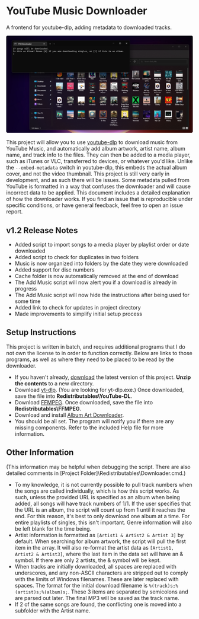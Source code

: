 # YouTube Music Downloader
A frontend for youtube-dlp, adding metadata to downloaded tracks.

<img src="https://raw.githubusercontent.com/Tech-How/YouTube-Music-Downloader/main/images/repo/readme/1.png"/>

This project will allow you to use [youtube-dlp](https://github.com/yt-dlp/yt-dlp) to download music from YouTube Music, and automatically add album artwork, artist name, album name, and track info to the files. They can then be added to a media player, such as iTunes or VLC, transferred to devices, or whatever you'd like. Unlike the `--embed-metadata` switch in youtube-dlp, this embeds the actual album cover, and not the video thumbnail. This project is still very early in development, and as such there will be issues. Some metadata pulled from YouTube is formatted in a way that confuses the downloader and will cause incorrect data to be applied. This document includes a detailed explanation of how the downloader works. If you find an issue that is reproducible under specific conditions, or have general feedback, feel free to open an issue report.

## v1.2 Release Notes
- Added script to import songs to a media player by playlist order or date downloaded
- Added script to check for duplicates in two folders
- Music is now organized into folders by the date they were downloaded
- Added support for disc numbers
- Cache folder is now automatically removed at the end of download
- The Add Music script will now alert you if a download is already in progress
- The Add Music script will now hide the instructions after being used for some time
- Added link to check for updates in project directory
- Made improvements to simplify initial setup process

## Setup Instructions
This project is written in batch, and requires additional programs that I do not own the license to in order to function correctly. Below are links to those programs, as well as where they need to be placed to be read by the downloader.
- If you haven't already, [download](https://github.com/Tech-How/YouTube-Music-Downloader/releases) the latest version of this project. **Unzip the contents** to a new directory.
- Download [yt-dlp](https://github.com/yt-dlp/yt-dlp/releases). (You are looking for yt-dlp.exe.) Once downloaded, save the file into **Redistributables\YouTube-DL**.
- Download [FFMPEG](https://github.com/GyanD/codexffmpeg/releases/download/2021-02-07-git-a52b9464e4/ffmpeg-2021-02-07-git-a52b9464e4-full_build.zip). Once downloaded, save the file into **Redistributables\FFMPEG**.
- Download and install [Album Art Downloader](https://sourceforge.net/projects/album-art/).
- You should be all set. The program will notify you if there are any missing components. Refer to the included Help file for more information.

## Other Information
(This information may be helpful when debugging the script. There are also detailed comments in [Project Folder]\Redistributables\Downloader.cmd.)
- To my knowledge, it is not currently possible to pull track numbers when the songs are called individually, which is how this script works. As such, unless the provided URL is specified as an album when being added, all songs will have track numbers of 1/1. If the user specifies that the URL is an album, the script will count up from 1 until it reaches the end. For this reason, it's best to only download one album at a time. For entire playlists of singles, this isn't important. Genre information will also be left blank for the time being.
- Artist information is formatted as `[Artist1 & Artist2 & Artist 3]` by default. When searching for album artwork, the script will pull the first item in the array. It will also re-format the artist data as `[Artist1, Artist2 & Artist3]`, where the last item in the data set will have an & symbol. If there are only 2 artists, the & symbol will be kept.
- When tracks are initially downloaded, all spaces are replaced with underscores, and any non-ASCII characters are stripped out to comply with the limits of Windows filenames. These are later replaced with spaces. The format for the initial download filename is `%(track)s;%(artist)s;%(album)s;`. These 3 items are separated by semicolons and are parsed out later. The final MP3 will be saved as the track name.
- If 2 of the same songs are found, the conflicting one is moved into a subfolder with the Artist name.
